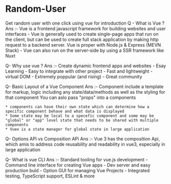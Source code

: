 # Random-User
Get random user with one click using vue for introduction
Q - What is Vue ? 
Ans :-  Vue is a frontend javascript framework for building websites and user interfaces
	- Vue is generally used to create single-page apps that run on the client, but can be used to create full stack application by making http request to a backend
	  server. Vue is proper with Node.js & Express (MEVN Stack)
	- Vue can also run on the server-side by using a SSR framework like Nuxt

Q- Why use vue ?
Ans :- Create dynamic frontend apps and websites
	- Esay Learning
	- Easy to integrate with other project
	- Fast and lightweight
	- virtual DOM
	- Extremely poppular (and rising)
	- Great community

Q- Basic Layout of a Vue Component
Ans :- Component include a template for markup, logic including any state/data/methods as well as the styling for that component
	You can aslo pass "props" into a components
	

	* components can have their own state which can determine how a specific component behave and what data is displayed 
	* Some state may be local to a specefic component and some may be "global" or "app" level state that needs to be shared with multiple components 
	* Vuex is a state manager for global state in large application

Q- Options APi vs Composition APi 
Ans :- Vue 3 has the composition Api, which amis to address code reusability and readability in vue3, especially in large application	
	

Q- What is vue CLI 
Ans :- Standard tooling for vue.js development 
	- Command line interface for creating Vue apps
	- Dev server and easy production buld
	- Option GUI for managing Vue Projects
	- Integrated testing, TypeScript support, ESLint & more
